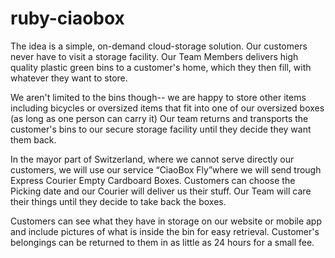 # ruby-ciaobox

The idea is a simple, on-demand cloud-storage solution. Our customers never have to visit a storage facility.
Our Team Members delivers high quality plastic green bins to a customer's home, which they then fill, with whatever they want to store.

We aren't limited to the bins though-- we are happy to store other items including bicycles or oversized items that fit into one of our oversized boxes (as long as one person can carry it) Our team returns and transports the customer's bins to our secure storage facility until they decide they want them back. 

In the mayor part of Switzerland, where we cannot serve directly our customers, we will use our service “CiaoBox Fly”where we will send trough Express Courier Empty Cardboard Boxes. Customers can choose the Picking date and our Courier will deliver us their stuff. Our Team will care their things until they decide to take back the boxes.

Customers can see what they have in storage on our website or mobile app and include pictures of what is inside the bin for easy retrieval. 
Customer's belongings can be returned to them in as little as 24 hours for a small fee.
